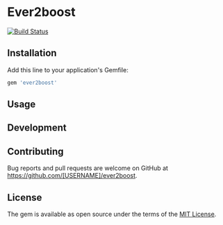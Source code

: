 # Ever2boost
[![Build Status](https://travis-ci.org/BoostIO/ever2boost.svg?branch=master)](https://travis-ci.org/BoostIO/ever2boost)

## Installation

Add this line to your application's Gemfile:

```ruby
gem 'ever2boost'
```

## Usage


## Development

## Contributing

Bug reports and pull requests are welcome on GitHub at https://github.com/[USERNAME]/ever2boost.


## License

The gem is available as open source under the terms of the [MIT License](http://opensource.org/licenses/MIT).
